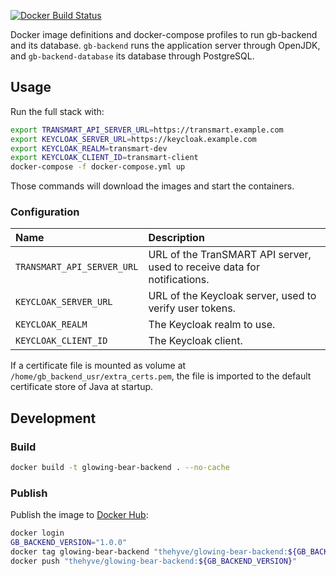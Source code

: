[![Docker Build Status](https://img.shields.io/docker/pulls/thehyve/glowing-bear-backend.svg)](https://hub.docker.com/r/thehyve/glowing-bear-backend)

Docker image definitions and docker-compose profiles to run gb-backend and its database.
`gb-backend` runs the application server through OpenJDK, and `gb-backend-database` its database through PostgreSQL.

## Usage

Run the full stack with:
```bash
export TRANSMART_API_SERVER_URL=https://transmart.example.com
export KEYCLOAK_SERVER_URL=https://keycloak.example.com
export KEYCLOAK_REALM=transmart-dev
export KEYCLOAK_CLIENT_ID=transmart-client
docker-compose -f docker-compose.yml up
```

Those commands will download the images and start the containers.

### Configuration

Name                       | Description
:------------------------- |:------------------------------------------------------
`TRANSMART_API_SERVER_URL` | URL of the TranSMART API server, used to receive data for notifications.
`KEYCLOAK_SERVER_URL`      | URL of the Keycloak server, used to verify user tokens.
`KEYCLOAK_REALM`           | The Keycloak realm to use.
`KEYCLOAK_CLIENT_ID`       | The Keycloak client.

If a certificate file is mounted as volume at `/home/gb_backend_usr/extra_certs.pem`,
the file is imported to the default certificate store of Java at startup. 


## Development

### Build

```bash
docker build -t glowing-bear-backend . --no-cache
```

### Publish

Publish the image to [Docker Hub](https://hub.docker.com/r/thehyve/glowing-bear-backend):

```bash
docker login
GB_BACKEND_VERSION="1.0.0"
docker tag glowing-bear-backend "thehyve/glowing-bear-backend:${GB_BACKEND_VERSION}"
docker push "thehyve/glowing-bear-backend:${GB_BACKEND_VERSION}"
```
